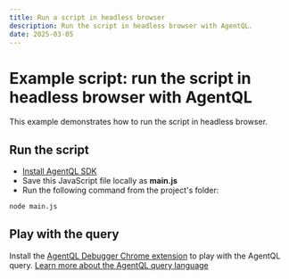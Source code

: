 ```yaml
---
title: Run a script in headless browser
description: Run the script in headless browser with AgentQL.
date: 2025-03-05
---
```


# Example script: run the script in headless browser with AgentQL

This example demonstrates how to run the script in headless browser.

## Run the script

- [Install AgentQL SDK](https://docs.agentql.com/javascript-sdk/installation)
- Save this JavaScript file locally as **main.js**
- Run the following command from the project's folder:

```bash
node main.js
```

## Play with the query

Install the [AgentQL Debugger Chrome extension](https://docs.agentql.com/installation/chrome-extension-installation) to play with the AgentQL query. [Learn more about the AgentQL query language](https://docs.agentql.com/agentql-query/query-intro)
